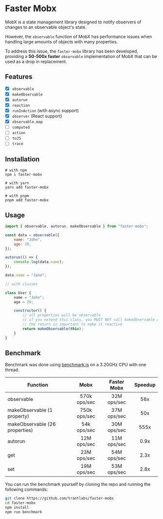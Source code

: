 # Faster Mobx

MobX is a state management library designed to notify observers of changes to an observable object's state.

However, the `observable` function of MobX has performance issues when handling large amounts of objects with many properties.

To address this issue, the `faster-mobx` library has been developed, providing a **50-500x faster** `observable` implementation of MobX that can be used as a drop in replacement.

## Features

-   [x] `observable`
-   [x] `makeObservable`
-   [x] `autorun`
-   [x] `reaction`
-   [x] `runInAction` (with async support)
-   [x] `observer` (React support)
-   [x] `observable.map`
-   [ ] `computed`
-   [ ] `action`
-   [ ] `toJS`
-   [ ] `trace`

## Installation

```
# with npm
npm i faster-mobx

# with yarn
yarn add faster-mobx

# with pnpm
pnpm add faster-mobx
```

## Usage

```js
import { observable, autorun, makeObservable } from "faster-mobx";

const data = observable({
	name: "John",
	age: 20,
});

autorun(() => {
	console.log(data.name);
});

data.name = "Jane";

// with classes

class User {
	name = "John";
	age = 20;

	constructor() {
		// all properties will be observable
		// if you extend this class, you MUST NOT call makeObservable again in the child class
		// the return is important to make it reactive
		return makeObservable(this);
	}
}
```

## Benchmark

Benchmark was done using [benchmark.js](https://benchmarkjs.com/) on a 3.20GHz CPU with one thread.

| Function                       |     Mobx     | Faster Mobx | Speedup |
| ------------------------------ | :----------: | :---------: | :-----: |
| observable                     | 570k ops/sec | 32M ops/sec |   56x   |
| makeObservable (1 property)    | 750k ops/sec | 37M ops/sec |   50x   |
| makeObservable (26 properties) | 54k ops/sec  | 30M ops/sec |  555x   |
| autorun                        | 12M ops/sec  | 11M ops/sec |  0.9x   |
| get                            | 23M ops/sec  | 54M ops/sec |  2.3x   |
| set                            | 19M ops/sec  | 53M ops/sec |  2.8x   |

You can run the benchmark yourself by cloning the repo and running the following commands:

```bash
git clone https://github.com/trantlabs/faster-mobx
cd faster-mobx
npm install
npm run benchmark
```
